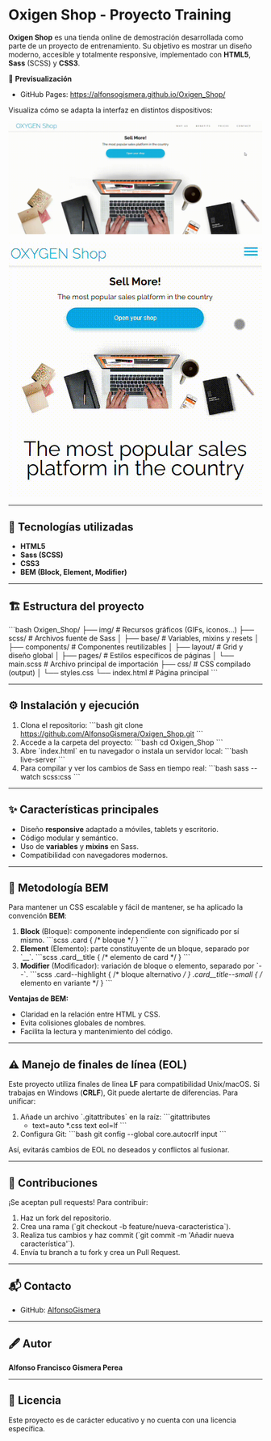 Oxigen Shop - Proyecto Training
===============================

**Oxigen Shop** es una tienda online de demostración desarrollada como parte de un proyecto de entrenamiento. Su objetivo es mostrar un diseño moderno, accesible y totalmente responsive, implementado con **HTML5**, **Sass** (SCSS) y **CSS3**.

🔗 **Previsualización**
- GitHub Pages: https://alfonsogismera.github.io/Oxigen_Shop/

Visualiza cómo se adapta la interfaz en distintos dispositivos:

<p align="center">
  <img src="./img/Ordenador.gif" alt="Vista ordenador">
</p>

<p align="center">
  <img src="./img/Movil.gif" alt="Vista móvil">
</p>

---

## 🚀 Tecnologías utilizadas

- **HTML5**
- **Sass (SCSS)**
- **CSS3**
- **BEM (Block, Element, Modifier)**

---

## 🏗️ Estructura del proyecto

\`\`\`bash
Oxigen_Shop/
├── img/                  # Recursos gráficos (GIFs, iconos...)
├── scss/                 # Archivos fuente de Sass
│   ├── base/             # Variables, mixins y resets
│   ├── components/       # Componentes reutilizables
│   ├── layout/           # Grid y diseño global
│   ├── pages/            # Estilos específicos de páginas
│   └── main.scss         # Archivo principal de importación
├── css/                  # CSS compilado (output)
│   └── styles.css
└── index.html            # Página principal
\`\`\`

---

## ⚙️ Instalación y ejecución

1. Clona el repositorio:
   \`\`\`bash
   git clone https://github.com/AlfonsoGismera/Oxigen_Shop.git
   \`\`\`
2. Accede a la carpeta del proyecto:
   \`\`\`bash
   cd Oxigen_Shop
   \`\`\`
3. Abre \`index.html\` en tu navegador o instala un servidor local:
   \`\`\`bash
   live-server
   \`\`\`
4. Para compilar y ver los cambios de Sass en tiempo real:
   \`\`\`bash
   sass --watch scss:css
   \`\`\`

---

## ✨ Características principales

- Diseño **responsive** adaptado a móviles, tablets y escritorio.
- Código modular y semántico.
- Uso de **variables** y **mixins** en Sass.
- Compatibilidad con navegadores modernos.

---

## 📐 Metodología BEM

Para mantener un CSS escalable y fácil de mantener, se ha aplicado la convención **BEM**:

1. **Block** (Bloque): componente independiente con significado por sí mismo.
   \`\`\`scss
   .card { /* bloque */ }
   \`\`\`
2. **Element** (Elemento): parte constituyente de un bloque, separado por \`__\`.
   \`\`\`scss
   .card__title { /* elemento de card */ }
   \`\`\`
3. **Modifier** (Modificador): variación de bloque o elemento, separado por \`--\`.
   \`\`\`scss
   .card--highlight { /* bloque alternativo */ }
   .card__title--small { /* elemento en variante */ }
   \`\`\`

**Ventajas de BEM:**
- Claridad en la relación entre HTML y CSS.
- Evita colisiones globales de nombres.
- Facilita la lectura y mantenimiento del código.

---

## ⚠️ Manejo de finales de línea (EOL)

Este proyecto utiliza finales de línea **LF** para compatibilidad Unix/macOS. Si trabajas en Windows (**CRLF**), Git puede alertarte de diferencias. Para unificar:

1. Añade un archivo \`.gitattributes\` en la raíz:
   \`\`\`gitattributes
   * text=auto
   *.css text eol=lf
   \`\`\`
2. Configura Git:
   \`\`\`bash
   git config --global core.autocrlf input
   \`\`\`

Así, evitarás cambios de EOL no deseados y conflictos al fusionar.

---

## 🤝 Contribuciones

¡Se aceptan pull requests! Para contribuir:
1. Haz un fork del repositorio.
2. Crea una rama (\`git checkout -b feature/nueva-caracteristica\`).
3. Realiza tus cambios y haz commit (\`git commit -m 'Añadir nueva característica'\`).
4. Envía tu branch a tu fork y crea un Pull Request.

---

## 📬 Contacto

- GitHub: [AlfonsoGismera](https://github.com/AlfonsoGismera)

---

## 🖋️ Autor

**Alfonso Francisco Gismera Perea**

---

## 📄 Licencia

Este proyecto es de carácter educativo y no cuenta con una licencia específica.
